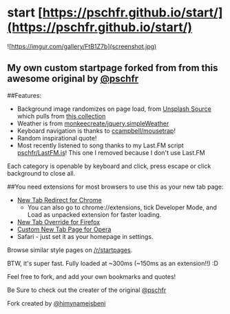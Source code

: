 # start [https://pschfr.github.io/start/](https://pschfr.github.io/start/)
![https://imgur.com/gallery/FtB1Z7b](screenshot.jpg)
## My own custom startpage forked from from this awesome original by [@pschfr](https://www.github.com/pschfr/start)

##Features:
- Background image randomizes on page load, from [Unsplash Source](https://source.unsplash.com/) which pulls from [this collection](https://unsplash.com/collections/292287/)
- Weather is from [monkeecreate/jquery.simpleWeather](https://github.com/monkeecreate/jquery.simpleWeather)
- Keyboard navigation is thanks to [ccampbell/mousetrap](https://github.com/ccampbell/mousetrap)!
- Random inspirational quote!
- Most recently listened to song thanks to my Last.FM script [pschfr/LastFM.js](https://github.com/pschfr/LastFM.js)! This one I removed because I don't use Last.FM

Each category is openable by keyboard and click, press escape or click background to close all.

##You need extensions for most browsers to use this as your new tab page:
- [New Tab Redirect for Chrome](https://chrome.google.com/webstore/detail/new-tab-redirect/icpgjfneehieebagbmdbhnlpiopdcmna)
	- You can also go to chrome://extensions, tick Developer Mode, and Load as unpacked extension for faster loading.
- [New Tab Override for Firefox](https://addons.mozilla.org/en-US/firefox/addon/new-tab-override/)
- [Custom New Tab Page for Opera](https://addons.opera.com/en/extensions/details/custom-new-tab-page/)
- Safari - just set it as your homepage in settings.

Browse similar style pages on [/r/startpages](https://reddit.com/r/startpages).

BTW, it's super fast. Fully loaded at ~300ms (~150ms as an extension!!) :D

Feel free to fork, and add your own bookmarks and quotes!

Be Sure to check out the creater of the original
[@pschfr](http://twitter.com/pschfr)

Fork created by
[@himynameisbeni](http://twitter/himynamisbeni)
